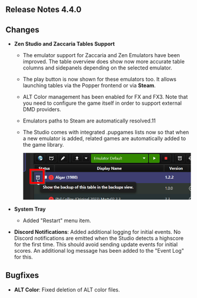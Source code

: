 ## Release Notes 4.4.0

## Changes
  
- **Zen Studio and Zaccaria Tables Support**
  - The emulator support for Zaccaria and Zen Emulators have been improved. The table overview does show now more accurate table columns and sidepanels depending on the selected emulator.
  - The play button is now shown for these emulators too. It allows launching tables via the Popper frontend or via **Steam**.
  - ALT Color management has been enabled for FX and FX3. Note that you need to configure the game itself in order to support external DMD providers.  
  - Emulators paths to Steam are automatically resolved.11
  - The Studio comes with integrated .pupgames lists now so that when a new emulator is added, related games are automatically added to the game library.
    
    <img src="https://github.com/syd711/vpin-studio/blob/main/documentation/backups/indicator.png?raw=true" width="500" />

- **System Tray**
  - Added "Restart" menu item.

- **Discord Notifications**: Added additional logging for initial events. No Discord notifications are emitted when the Studio detects a highscore for the first time. This should avoid sending update events for initial scores. An additional log message has been added to the "Event Log" for this.
 
## Bugfixes

- **ALT Color**: Fixed deletion of ALT color files.


